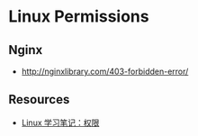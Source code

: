 # Linux Permissions

## Nginx

- http://nginxlibrary.com/403-forbidden-error/

## Resources

- [Linux 学习笔记：权限](https://blog.laisky.com/p/linux-premission/)
